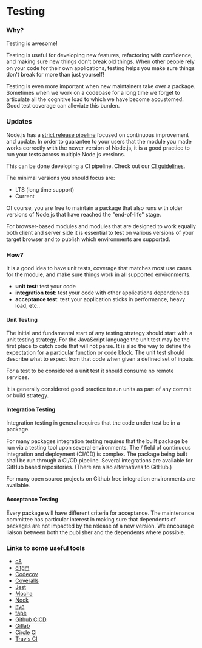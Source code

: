 # Testing

### Why?
Testing is awesome!

Testing is useful for developing new features, refactoring with confidence, and making sure new things don't break old things. When other people rely on your code for their own applications, testing helps you make sure things don't break for more than just yourself!

Testing is even more important when new maintainers take over a package. Sometimes when we work on a codebase for a long time we forget to articulate all the cognitive load to which we have become accustomed. Good test coverage can alleviate this burden.

### Updates
Node.js has a [strict release pipeline](https://nodejs.org/en/about/releases/) focused on continuous improvement and update. In order to guarantee to your users that the module you made works correctly with the newer version of Node.js, it is a good practice to run your tests across multiple Node.js versions.

This can be done developing a CI pipeline. Check out our [CI guidelines](https://github.com/nodejs/package-maintenance/blob/master/README.md).

The minimal versions you should focus are:
* LTS (long time support)
* Current

Of course, you are free to maintain a package that also runs with older versions of Node.js that have reached the "end-of-life" stage.

For browser-based modules and modules that are designed to work equally both client and server side it is essential to test on various 
versions of your target browser and to publish which environments are supported.

### How?
It is a good idea to have unit tests, coverage that matches most use cases for the module, and make sure things work in all supported environments.

* **unit test**: test your code
* **integration test**: test your code with other applications dependencies
* **acceptance test**: test your application sticks in performance, heavy load, etc..

#### Unit Testing
The initial and fundamental start of any testing strategy should start with a unit testing strategy. For the JavaScript language
the unit test may be the first place to catch code that will not parse. It is also the way to define the expectation for a particular
function or code block. The unit test should describe what to expect from that code when given a defined set of inputs.

For a test to be considered a unit test it should consume no remote services.

It is generally considered good practice to run units as part of any commit or build strategy.

#### Integration Testing
Integration testing in general requires that the code under test be in a package.

For many packages integration testing requires that the built package be run via a testing tool upon several environments. The /
field of continuous integration and deployment (CI/CD) is complex. The package being built shall be run through
a CI/CD pipeline. Several integrations are available for GitHub based repositories. (There are also alternatives to GitHub.)

For many open source projects on Github free integration environments are available.

#### Acceptance Testing
Every package will have different criteria for acceptance. The maintenance committee has particular interest in making sure
that dependents of packages are not impacted by the release of a new version. We encourage liaison between both the
publisher and the dependents where possible.

### Links to some useful tools

* [c8](https://www.npmjs.com/package/c8)
* [citgm](https://www.npmjs.com/package/citgm)
* [Codecov](https://www.npmjs.com/package/codecov)
* [Coveralls](https://www.npmjs.com/package/coveralls)
* [Jest](https://www.npmjs.com/package/jest)
* [Mocha](https://www.npmjs.com/package/mocha)
* [Nock](https://www.npmjs.com/package/nock)
* [nyc](https://www.npmjs.com/package/nyc)
* [tape](https://www.npmjs.com/package/tape)
* [Github CICD](https://docs.github.com/en/actions/building-and-testing-code-with-continuous-integration/about-continuous-integration)
* [Gitlab](https://about.gitlab.com/)
* [Circle CI](https://circleci.com/product/)
* [Travis CI](https://travis-ci.com/)

